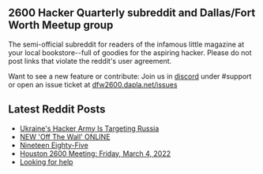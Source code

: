 ## 2600 Hacker Quarterly subreddit and Dallas/Fort Worth Meetup group
The semi-official subreddit for readers of the infamous little magazine at your local bookstore--full of goodies for the aspiring hacker. Please do not post links that violate the reddit's user agreement.

Want to see a new feature or contribute: 
Join us in [discord](https://dfw2600.dapla.net/chat) under #support or open an issue ticket at [dfw2600.dapla.net/issues](https://dfw2600.dapla.net/issues)

## Latest Reddit Posts
<!-- BLOG-POST-LIST:START -->
- [Ukraine's Hacker Army Is Targeting Russia](https://www.reddit.com/r/2600/comments/t5tp6y/ukraines_hacker_army_is_targeting_russia/)
- [NEW 'Off The Wall' ONLINE](https://2600.com/wall/01-03-2022)
- [Nineteen Eighty-Five](https://www.reddit.com/r/2600/comments/t4b6ov/nineteen_eightyfive/)
- [Houston 2600 Meeting: Friday, March 4, 2022](https://www.reddit.com/r/2600/comments/t3yvn5/houston_2600_meeting_friday_march_4_2022/)
- [Looking for help](https://www.reddit.com/r/2600/comments/t2ecsm/looking_for_help/)
<!-- BLOG-POST-LIST:END -->

